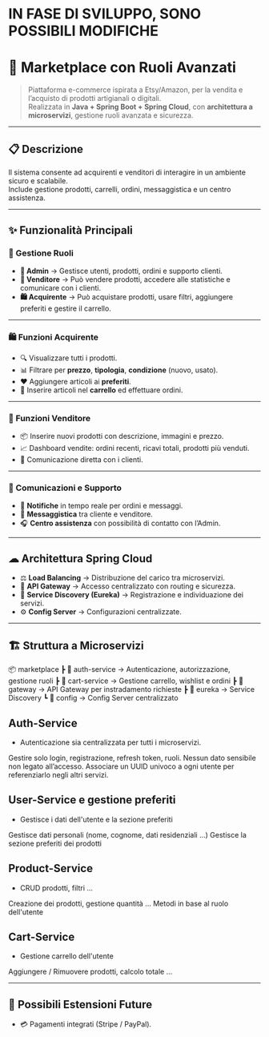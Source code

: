# IN FASE DI SVILUPPO, SONO POSSIBILI MODIFICHE

# 🛒 Marketplace con Ruoli Avanzati

> Piattaforma e-commerce ispirata a Etsy/Amazon, per la vendita e l’acquisto di prodotti artigianali o digitali.  
> Realizzata in **Java + Spring Boot + Spring Cloud**, con **architettura a microservizi**, gestione ruoli avanzata e sicurezza.

---

## 📋 Descrizione
Il sistema consente ad acquirenti e venditori di interagire in un ambiente sicuro e scalabile.  
Include gestione prodotti, carrelli, ordini, messaggistica e un centro assistenza.

---

## ✨ Funzionalità Principali

### 👤 Gestione Ruoli
- **👑 Admin** → Gestisce utenti, prodotti, ordini e supporto clienti.
- **🏪 Venditore** → Può vendere prodotti, accedere alle statistiche e comunicare con i clienti.
- **🛍️ Acquirente** → Può acquistare prodotti, usare filtri, aggiungere preferiti e gestire il carrello.

---

### 🛍 Funzioni Acquirente
- 🔍 Visualizzare tutti i prodotti.
- 📊 Filtrare per **prezzo**, **tipologia**, **condizione** (nuovo, usato).
- ❤️ Aggiungere articoli ai **preferiti**.
- 🛒 Inserire articoli nel **carrello** ed effettuare ordini.

---

### 🏪 Funzioni Venditore
- 📦 Inserire nuovi prodotti con descrizione, immagini e prezzo.
- 📈 Dashboard vendite: ordini recenti, ricavi totali, prodotti più venduti.
- 💬 Comunicazione diretta con i clienti.

---

### 📢 Comunicazioni e Supporto
- 🔔 **Notifiche** in tempo reale per ordini e messaggi.
- 💌 **Messaggistica** tra cliente e venditore.
- 🎧 **Centro assistenza** con possibilità di contatto con l’Admin.

---

## ☁ Architettura Spring Cloud
- ⚖ **Load Balancing** → Distribuzione del carico tra microservizi.
- 🚪 **API Gateway** → Accesso centralizzato con routing e sicurezza.
- 📍 **Service Discovery (Eureka)** → Registrazione e individuazione dei servizi.
- ⚙ **Config Server** → Configurazioni centralizzate.

---

## 🏗 Struttura a Microservizi
📦 marketplace
┣ 📂 auth-service → Autenticazione, autorizzazione, gestione ruoli
┣ 📂 cart-service → Gestione carrello, wishlist e ordini
┣ 📂 gateway → API Gateway per instradamento richieste
┣ 📂 eureka → Service Discovery
┗ 📂 config → Config Server centralizzato


##  ️Auth-Service
- Autenticazione sia centralizzata per tutti i microservizi.

Gestire solo login, registrazione, refresh token, ruoli.
Nessun dato sensibile non legato all’accesso.
Associare un UUID univoco a ogni utente per referenziarlo negli altri servizi.

## User-Service e gestione preferiti
- Gestisce i dati dell'utente e la sezione preferiti

Gestisce dati personali (nome, cognome, dati residenziali ...)
Gestisce la sezione preferiti dei prodotti

## Product-Service
- CRUD prodotti, filtri ...

Creazione dei prodotti, gestione quantità ...
Metodi in base al ruolo dell'utente

## Cart-Service
- Gestione carrello dell'utente

Aggiungere / Rimuovere prodotti, calcolo totale ...

---

## 🚀 Possibili Estensioni Future
- 💳 Pagamenti integrati (Stripe / PayPal).
